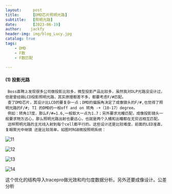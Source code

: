 ```yaml
---
layout:     post
title:      [DMD芯片照明光路]
subtitle:   [照明光路]
date:       [2023-06-19]
author:    jackfy
header-img: img/blog_Lucy.jpg
catalog: true
tags:
    - DMD
    - F数
    - F数匹配
    
---
```

#### (1) 投影光路

     Boss直聘上发现很多公司做投影比较多，微型投影产品比较多，虽然我对DLP光路没设计过，但是曾经搞LCD投影照明光路，其实原理都差不多，都要考虑F/#匹配。
     查了DMD芯片，其设计比LCD的要复杂一点；DMD的偏振角决定了成像镜头的F/#,也觉得了照明光路的F/#; TI 的DMD的一般off and on 转角 -+（10-17）degree。
     例如：转角17度，那么F/#=1.6,一般取大一点为1.7；另外要求光瞳匹配，成像投影镜头一般要求物方远心，那么照明光路出射也要远心，也就是两个入桶和出瞳都在无穷远相互匹配。
     这样照明光路的主光线入射到每个cell都平行的。这些设计还是比较难度，前面的LED准直，复眼聚光中继镜 还是比较简单。如图时RGB微投照明系统： 

![11](https://github.com/Opticscloudend/opticscloudend.github.io/assets/131378528/e1541112-f2dc-4d25-9cb4-574afbb8f02d)


![12](https://github.com/Opticscloudend/opticscloudend.github.io/assets/131378528/d24915b5-dc89-493e-ac97-9c849061a42c)

![13](https://github.com/Opticscloudend/opticscloudend.github.io/assets/131378528/df29f5b2-b961-4d1a-89fe-249e91611fe2)

![14](https://github.com/Opticscloudend/opticscloudend.github.io/assets/131378528/b1de2b1a-97c3-4599-bf00-d5ba83f1348c)


这个优化的结构导入tracepro做光效和均匀度数据分析。另外还要成像设计。公差分析


     

